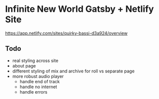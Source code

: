 # Infinite New World Gatsby + Netlify Site

https://app.netlify.com/sites/quirky-bassi-d3a924/overview

## Todo
* real styling across site
* about page
* different styling of mix and archive for roll vs separate page
* more robust audio player
  * handle end of track
  * handle no internet
  * handle errors
